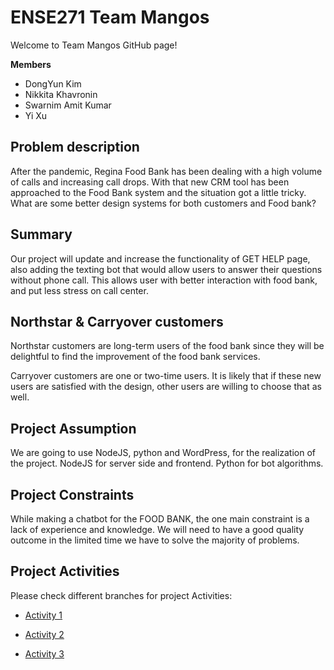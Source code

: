 # ENSE271 Team Mangos

Welcome to Team Mangos GitHub page!

**Members**
- DongYun Kim
- Nikkita Khavronin
- Swarnim Amit Kumar
- Yi Xu

## Problem description
After the pandemic, Regina Food Bank has been dealing with a high volume of calls and increasing call drops. With that new CRM tool has been approached to the Food Bank system and the situation got a little tricky. What are some better design systems for both customers and Food bank? 

## Summary
Our project will update and increase the functionality of GET HELP page, also adding the texting bot that would allow users to answer their questions without phone call. This allows user with better interaction with food bank, and put less stress on call center.

## Northstar & Carryover customers
Northstar customers are long-term users of the food bank since they will be delightful to find the improvement of the food bank services.

Carryover customers are one or two-time users. It is likely that if these new users are satisfied with the design, other users are willing to choose that as well.

## Project Assumption
We are going to use NodeJS, python and WordPress, for the realization of the project. NodeJS for server side and frontend. Python for bot algorithms.


## Project Constraints
While making a chatbot for the FOOD BANK, the one main constraint is a lack of experience and knowledge. We will need to have a good quality outcome in the limited time we have to solve the majority of problems.

## Project Activities

Please check different branches for project Activities:
- [Activity 1](https://github.com/havr67/mangosense271/tree/activity_1)

- [Activity 2](https://github.com/havr67/mangosense271/tree/activity_2)

- [Activity 3](https://github.com/havr67/mangosense271/tree/activity_3)
